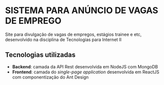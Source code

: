 SISTEMA PARA ANÚNCIO DE VAGAS DE EMPREGO
=============================

Site para divulgação de vagas de empregos, estágios trainee e etc, desenvolvido na disciplina de Tecnologias para Internet II

## Tecnologias utilizadas

- **Backend**: camada da API Rest desenvolvida em NodeJS com MongoDB
- **Frontend**: camada do *single-page application* desenvolvida em ReactJS com componentização do Ant Design
